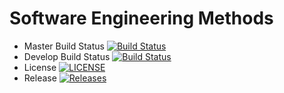 # Software Engineering Methods

- Master Build Status [![Build Status](https://travis-ci.org/Axaerus/sem.svg?branch=master)](https://travis-ci.org/Axaerus/sem)
- Develop Build Status [![Build Status](https://travis-ci.org/Axaerus/sem.svg?branch=develop)](https://travis-ci.org/Axaerus/sem)
- License [![LICENSE](https://img.shields.io/github/license/Axaerus/sem.svg?style=flat-square)](https://github.com/Axaerus/sem/blob/master/LICENSE)
- Release [![Releases](https://img.shields.io/github/release/Axaerus/sem/all.svg?style=flat-square)](https://github.com/Axaerus/sem/releases)